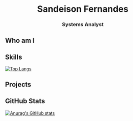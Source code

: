 <h1 align="center">Sandeison Fernandes</h1>
<h3 align="center">Systems Analyst</h3>


## Who am I


## Skills
[![Top Langs](https://github-readme-stats.vercel.app/api/top-langs/?username=SANDEISON&show_icons=true&theme=radical)](https://github.com/anuraghazra/github-readme-stats)

## Projects

## GitHub Stats
[![Anurag's GitHub stats](https://github-readme-stats.vercel.app/api?username=SANDEISON&show_icons=true&theme=radical)](https://github.com/anuraghazra/github-readme-stats)




<!--
**SANDEISON/SANDEISON** is a ✨ _special_ ✨ repository because its `README.md` (this file) appears on your GitHub profile.

Here are some ideas to get you started:

- 🔭 I’m currently working on ...
- 🌱 I’m currently learning ...
- 👯 I’m looking to collaborate on ...
- 🤔 I’m looking for help with ...
- 💬 Ask me about ...
- 📫 How to reach me: ...
- 😄 Pronouns: ...
- ⚡ Fun fact: ...
-->
